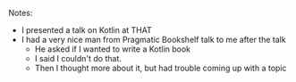 

Notes:
+ I presented a talk on Kotlin at THAT
+ I had a very nice man from Pragmatic Bookshelf talk to me after the talk
  + He asked if I wanted to write a Kotlin book
  + I said I couldn't do that.
  + Then I thought more about it, but had trouble coming up with a topic
